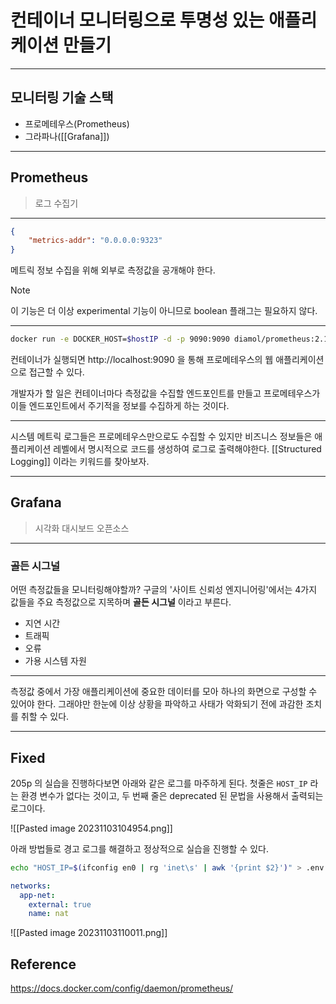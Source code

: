 # 컨테이너 모니터링으로 투명성 있는 애플리케이션 만들기

---

## 모니터링 기술 스택

- 프로메테우스(Prometheus)
- 그라파나([[Grafana]])

---

## Prometheus

> 로그 수집기

---

```json
{
    "metrics-addr": "0.0.0.0:9323"
}
```

메트릭 정보 수집을 위해 외부로 측정값을 공개해야 한다.

> [!NOTE]
> 이 기능은 더 이상 experimental 기능이 아니므로 boolean 플래그는 필요하지 않다.

---

```bash
docker run -e DOCKER_HOST=$hostIP -d -p 9090:9090 diamol/prometheus:2.13.1
```

컨테이너가 실행되면 http://localhost:9090 을 통해 프로메테우스의 웹 애플리케이션으로 접근할 수 있다.

개발자가 할 일은 컨테이너마다 측정값을 수집할 엔드포인트를 만들고 프로메테우스가 이들 엔드포인트에서 주기적을 정보를 수집하게 하는 것이다.

---

시스템 메트릭 로그들은 프로메테우스만으로도 수집할 수 있지만 비즈니스 정보들은 애플리케이션 레벨에서 명시적으로 코드를 생성하여 로그로 출력해야한다. [[Structured Logging]] 이라는 키워드를 찾아보자.

---

## Grafana

> 시각화 대시보드 오픈소스

---

### 골든 시그널

어떤 측정값들을 모니터링해야할까? 구글의 '사이트 신뢰성 엔지니어링'에서는 4가지 값들을 주요 측정값으로 지목하며 **골든 시그널** 이라고 부른다.

- 지연 시간
- 트래픽
- 오류
- 가용 시스템 자원

---

측정값 중에서 가장 애플리케이션에 중요한 데이터를 모아 하나의 화면으로 구성할 수 있어야 한다. 그래야만 한눈에 이상 상황을 파악하고 사태가 악화되기 전에 과감한 조치를 취할 수 있다.

---

## Fixed

205p 의 실습을 진행하다보면 아래와 같은 로그를 마주하게 된다. 첫줄은 `HOST_IP` 라는 환경 변수가 없다는 것이고, 두 번째 줄은 deprecated 된 문법을 사용해서 출력되는 로그이다.

![[Pasted image 20231103104954.png]]

아래 방법들로 경고 로그를 해결하고 정상적으로 실습을 진행할 수 있다.

```bash
echo "HOST_IP=$(ifconfig en0 | rg 'inet\s' | awk '{print $2}')" > .env
```

```yaml
networks:
  app-net:
    external: true
    name: nat
```

![[Pasted image 20231103110011.png]]

## Reference

https://docs.docker.com/config/daemon/prometheus/

